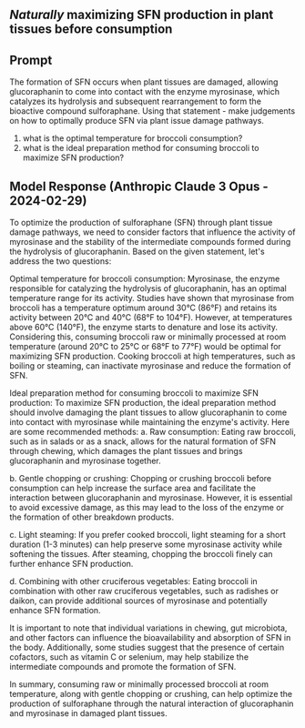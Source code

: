 ## *Naturally* maximizing SFN production in plant tissues before consumption

## Prompt

The formation of SFN occurs when plant tissues are damaged, allowing glucoraphanin to come into contact with the enzyme myrosinase, which catalyzes its hydrolysis and subsequent rearrangement to form the bioactive compound sulforaphane.
Using that statement - make judgements on how to optimally produce SFN via plant issue damage pathways.
1. what is the optimal temperature for broccoli consumption?
2. what is the ideal preparation method for consuming broccoli to maximize SFN production?

## Model Response (Anthropic Claude 3 Opus - 2024-02-29)

To optimize the production of sulforaphane (SFN) through plant tissue damage pathways, we need to consider factors that influence the activity of myrosinase and the stability of the intermediate compounds formed during the hydrolysis of glucoraphanin. Based on the given statement, let's address the two questions:

Optimal temperature for broccoli consumption: Myrosinase, the enzyme responsible for catalyzing the hydrolysis of glucoraphanin, has an optimal temperature range for its activity. Studies have shown that myrosinase from broccoli has a temperature optimum around 30°C (86°F) and retains its activity between 20°C and 40°C (68°F to 104°F). However, at temperatures above 60°C (140°F), the enzyme starts to denature and lose its activity.
Considering this, consuming broccoli raw or minimally processed at room temperature (around 20°C to 25°C or 68°F to 77°F) would be optimal for maximizing SFN production. Cooking broccoli at high temperatures, such as boiling or steaming, can inactivate myrosinase and reduce the formation of SFN.

Ideal preparation method for consuming broccoli to maximize SFN production: To maximize SFN production, the ideal preparation method should involve damaging the plant tissues to allow glucoraphanin to come into contact with myrosinase while maintaining the enzyme's activity. Here are some recommended methods:
a. Raw consumption: Eating raw broccoli, such as in salads or as a snack, allows for the natural formation of SFN through chewing, which damages the plant tissues and brings glucoraphanin and myrosinase together.

b. Gentle chopping or crushing: Chopping or crushing broccoli before consumption can help increase the surface area and facilitate the interaction between glucoraphanin and myrosinase. However, it is essential to avoid excessive damage, as this may lead to the loss of the enzyme or the formation of other breakdown products.

c. Light steaming: If you prefer cooked broccoli, light steaming for a short duration (1-3 minutes) can help preserve some myrosinase activity while softening the tissues. After steaming, chopping the broccoli finely can further enhance SFN production.

d. Combining with other cruciferous vegetables: Eating broccoli in combination with other raw cruciferous vegetables, such as radishes or daikon, can provide additional sources of myrosinase and potentially enhance SFN formation.

It is important to note that individual variations in chewing, gut microbiota, and other factors can influence the bioavailability and absorption of SFN in the body. Additionally, some studies suggest that the presence of certain cofactors, such as vitamin C or selenium, may help stabilize the intermediate compounds and promote the formation of SFN.

In summary, consuming raw or minimally processed broccoli at room temperature, along with gentle chopping or crushing, can help optimize the production of sulforaphane through the natural interaction of glucoraphanin and myrosinase in damaged plant tissues.
